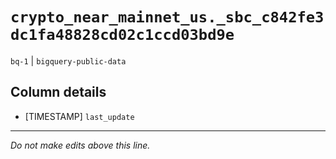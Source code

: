 # `crypto_near_mainnet_us._sbc_c842fe3dc1fa48828cd02c1ccd03bd9e`
`bq-1` | `bigquery-public-data`

## Column details
* [TIMESTAMP] `last_update`

-------------------------------------------------------------------------------
*Do not make edits above this line.*
